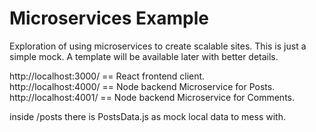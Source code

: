 <h1>Microservices Example </h1>

<p>
Exploration of using microservices to create scalable sites. This is just a simple mock. A template will be available later with better details.
</p>


<p>
http://localhost:3000/ == React frontend client. <br>
http://localhost:4000/ == Node backend Microservice for Posts. <br>
http://localhost:4001/ == Node backend Microservice for Comments. <br>

inside /posts there is PostsData.js as mock local data to mess with.
</p>
